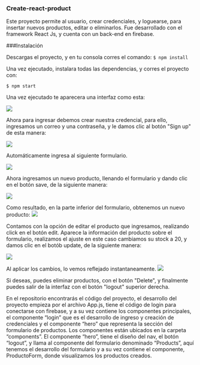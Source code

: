 
### Create-react-product

Este proyecto permite al usuario, crear credenciales, y loguearse, para insertar nuevos productos, editar o eliminarlos. Fue desarrollado con el framework React Js, y cuenta con un back-end en firebase.

###Instalación 

Descargas el proyecto, y en tu consola corres el comando:
`$ npm install `

Una vez ejecutado, instalara todas las dependencias, y corres el proyecto con:

`$ npm start`

Una vez ejecutado te aparecera una interfaz como esta:

![](https://i.postimg.cc/MH4Z6Hxx/Sign-up.png)

Ahora para ingresar debemos crear nuestra credencial, para ello, ingresamos un correo y una contraseña, y le damos clic al botón "Sign up" de esta manera:

![](https://i.postimg.cc/L5sBdC4w/creacion-de-credencial.png)

Automáticamente ingresa al siguiente formulario.

![](https://i.postimg.cc/90S96cnw/Formulario.png)

Ahora ingresamos un nuevo producto, llenando el formulario y dando clic en el botón save, de la siguiente manera:

![](https://i.postimg.cc/9z5MP0kb/product-new.png)

Como resultado, en la parte inferior del formulario, obtenemos un nuevo producto:
![](https://i.postimg.cc/nr77fybd/resultado-new.png)

Contamos con la opción de editar el producto que ingresamos,  realizando click en el botón edit. Aparece la información del producto sobre el formulario, realizamos el ajuste en este caso cambiamos su stock a 20, y damos clic en el botób update, de la siguiente manera:

![](https://i.postimg.cc/667FGYfY/edit-form.png)

Al aplicar los cambios, lo vemos reflejado instantaneamente. 
![](https://i.postimg.cc/28DT8wcq/resultado-edit.png)

Si deseas, puedes eliminar productos, con el botón "Delete", y finalmente puedes salir de la interfaz con el botón "logout" superior derecha. 

En el repositorio encontrarás el código del proyecto, el desarrollo del proyecto empieza por el archivo App.js, tiene el código de login para conectarse con firebase, y a su vez contiene los componentes principales, el componente “login” que es el desarrollo de ingreso y creación de credenciales y el componente “hero” que representa la sección del formulario de productos. Los componentes están ubicados en la carpeta “components”. El componente “hero”, tiene el diseño del nav, el botón “logout”, y llama al componente del formulario denominado “Products”, aquí tenemos el desarrollo del formulario y a su vez contiene el componente, ProductoForm, donde visualizamos los productos creados.
